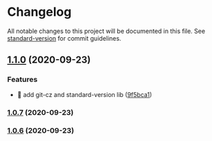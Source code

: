 # Changelog

All notable changes to this project will be documented in this file. See [standard-version](https://github.com/conventional-changelog/standard-version) for commit guidelines.

## [1.1.0](https://github.com/yeukfei02/flowerShopUi/compare/v1.0.7...v1.1.0) (2020-09-23)


### Features

* 🎸 add git-cz and standard-version lib ([9f5bca1](https://github.com/yeukfei02/flowerShopUi/commit/9f5bca1547519717b703b819926393a5a562197e))

### [1.0.7](https://github.com/yeukfei02/flowerShopUi/compare/v1.0.5...v1.0.7) (2020-09-23)

### [1.0.6](https://github.com/yeukfei02/flowerShopUi/compare/v1.0.0...v1.0.6) (2020-09-23)
